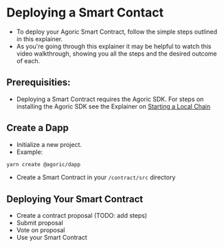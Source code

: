 # Deploying a Smart Contact
- To deploy your Agoric Smart Contract, follow the simple steps outlined in this explainer.
- As you're going through this explainer it may be helpful to watch this video walkthrough, showing you all the steps and the desired outcome of each.

## Prerequisities:
- Deploying a Smart Contract requires the Agoric SDK. For steps on installing the Agoric SDK see the Explainer on [Starting a Local Chain](/guides/getting-started/Explainer%20-%20How%20to%20Start%20a%20Local%20Chain.md)

## Create a Dapp
- Initialize a new project.
- Example: 
```sh
yarn create @agoric/dapp
```

- Create a Smart Contract in your `/contract/src` directory

## Deploying Your Smart Contract
- Create a contract proposal (TODO: add steps)
- Submit proposal
- Vote on proposal
- Use your Smart Contract
